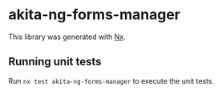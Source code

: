 # akita-ng-forms-manager

This library was generated with [Nx](https://nx.dev).

## Running unit tests

Run `nx test akita-ng-forms-manager` to execute the unit tests.
